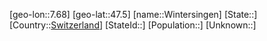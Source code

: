 ﻿---
location: [47.5,7.68]
type: City
tags:
- geo/City


SpocWebEntityId: 35646
isDeleted: false
confidential: public

---
[geo-lon::7.68]
[geo-lat::47.5]
[name::Wintersingen]
[State::]
[Country::[Switzerland](geo/Continent/Europe/Switzerland.md)]
[StateId::]
[Population::]
[Unknown::]

